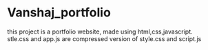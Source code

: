 # Vanshaj_portfolio
this project is a portfolio website, made using html,css,javascript. <br>
stle.css and app.js are compressed version of style.css and script.js
